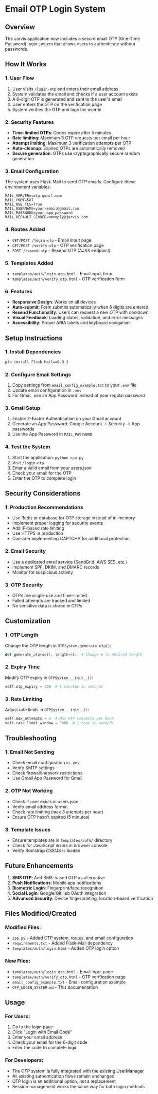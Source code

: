 # Email OTP Login System

## Overview
The Jarvis application now includes a secure email OTP (One-Time Password) login system that allows users to authenticate without passwords.

## How It Works

### 1. **User Flow**
1. User visits `/login-otp` and enters their email address
2. System validates the email and checks if a user account exists
3. A 6-digit OTP is generated and sent to the user's email
4. User enters the OTP on the verification page
5. System verifies the OTP and logs the user in

### 2. **Security Features**
- **Time-limited OTPs**: Codes expire after 5 minutes
- **Rate limiting**: Maximum 3 OTP requests per email per hour
- **Attempt limiting**: Maximum 3 verification attempts per OTP
- **Auto-cleanup**: Expired OTPs are automatically removed
- **Secure generation**: OTPs use cryptographically secure random generation

### 3. **Email Configuration**
The system uses Flask-Mail to send OTP emails. Configure these environment variables:

```env
MAIL_SERVER=smtp.gmail.com
MAIL_PORT=587
MAIL_USE_TLS=True
MAIL_USERNAME=your-email@gmail.com
MAIL_PASSWORD=your-app-password
MAIL_DEFAULT_SENDER=noreply@jarvis.com
```

### 4. **Routes Added**
- `GET/POST /login-otp` - Email input page
- `GET/POST /verify-otp` - OTP verification page
- `POST /resend-otp` - Resend OTP (AJAX endpoint)

### 5. **Templates Added**
- `templates/auth/login_otp.html` - Email input form
- `templates/auth/verify_otp.html` - OTP verification form

### 6. **Features**
- **Responsive Design**: Works on all devices
- **Auto-submit**: Form submits automatically when 6 digits are entered
- **Resend Functionality**: Users can request a new OTP with cooldown
- **Visual Feedback**: Loading states, validation, and error messages
- **Accessibility**: Proper ARIA labels and keyboard navigation

## Setup Instructions

### 1. Install Dependencies
```bash
pip install Flask-Mail==0.9.1
```

### 2. Configure Email Settings
1. Copy settings from `email_config_example.txt` to your `.env` file
2. Update email configuration in `.env`
3. For Gmail, use an App Password instead of your regular password

### 3. Gmail Setup
1. Enable 2-Factor Authentication on your Gmail account
2. Generate an App Password: Google Account → Security → App passwords
3. Use the App Password in `MAIL_PASSWORD`

### 4. Test the System
1. Start the application: `python app.py`
2. Visit `/login-otp`
3. Enter a valid email from your users.json
4. Check your email for the OTP
5. Enter the OTP to complete login

## Security Considerations

### 1. **Production Recommendations**
- Use Redis or database for OTP storage instead of in-memory
- Implement proper logging for security events
- Add IP-based rate limiting
- Use HTTPS in production
- Consider implementing CAPTCHA for additional protection

### 2. **Email Security**
- Use a dedicated email service (SendGrid, AWS SES, etc.)
- Implement SPF, DKIM, and DMARC records
- Monitor for suspicious activity

### 3. **OTP Security**
- OTPs are single-use and time-limited
- Failed attempts are tracked and limited
- No sensitive data is stored in OTPs

## Customization

### 1. **OTP Length**
Change the OTP length in `OTPSystem.generate_otp()`:
```python
def generate_otp(self, length=6):  # Change 6 to desired length
```

### 2. **Expiry Time**
Modify OTP expiry in `OTPSystem.__init__()`:
```python
self.otp_expiry = 300  # 5 minutes in seconds
```

### 3. **Rate Limiting**
Adjust rate limits in `OTPSystem.__init__()`:
```python
self.max_attempts = 3  # Max OTP requests per hour
self.rate_limit_window = 3600  # 1 hour in seconds
```

## Troubleshooting

### 1. **Email Not Sending**
- Check email configuration in `.env`
- Verify SMTP settings
- Check firewall/network restrictions
- Use Gmail App Password for Gmail

### 2. **OTP Not Working**
- Check if user exists in users.json
- Verify email address format
- Check rate limiting (max 3 attempts per hour)
- Ensure OTP hasn't expired (5 minutes)

### 3. **Template Issues**
- Ensure templates are in `templates/auth/` directory
- Check for JavaScript errors in browser console
- Verify Bootstrap CSS/JS is loaded

## Future Enhancements

1. **SMS OTP**: Add SMS-based OTP as alternative
2. **Push Notifications**: Mobile app notifications
3. **Biometric Login**: Fingerprint/face recognition
4. **Social Login**: Google/GitHub OAuth integration
5. **Advanced Security**: Device fingerprinting, location-based verification

## Files Modified/Created

### Modified Files:
- `app.py` - Added OTP system, routes, and email configuration
- `requirements.txt` - Added Flask-Mail dependency
- `templates/auth/login.html` - Added OTP login option

### New Files:
- `templates/auth/login_otp.html` - Email input page
- `templates/auth/verify_otp.html` - OTP verification page
- `email_config_example.txt` - Email configuration example
- `OTP_LOGIN_SYSTEM.md` - This documentation

## Usage

### For Users:
1. Go to the login page
2. Click "Login with Email Code"
3. Enter your email address
4. Check your email for the 6-digit code
5. Enter the code to complete login

### For Developers:
- The OTP system is fully integrated with the existing UserManager
- All existing authentication flows remain unchanged
- OTP login is an additional option, not a replacement
- Session management works the same way for both login methods
